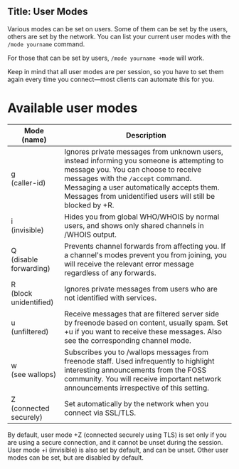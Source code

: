 Title: User Modes
---

Various modes can be set on users. Some of them can be set by the users, others
are set by the network. You can list your current user modes with the `/mode
yourname` command.

For those that can be set by users, `/mode yourname +mode` will work.

Keep in mind that all user modes are per session, so you have to set them again
every time you connect—most clients can automate this for you.


# Available user modes
| Mode (name) | Description |
| ----------- | ----------- |
| g<br>(caller-id) | Ignores private messages from unknown users, instead informing you someone is attempting to message you. You can choose to receive messages with the `/accept` command. Messaging a user automatically accepts them. Messages from unidentified users will still be blocked by +R. |
| i<br>(invisible) | Hides you from global WHO/WHOIS by normal users, and shows only shared channels in /WHOIS output. |
| Q<br>(disable forwarding) | Prevents channel forwards from affecting you. If a channel's modes prevent you from joining, you will receive the relevant error message regardless of any forwards. |
| R<br>(block unidentified) | Ignores private messages from users who are not identified with services. |
| u<br>(unfiltered) | Receive messages that are filtered server side by freenode based on content, usually spam. Set +u if you want to receive these messages. Also see the corresponding channel mode. |
| w<br>(see wallops) | Subscribes you to /wallops messages from freenode staff. Used infrequently to highlight interesting announcements from the FOSS community. You will receive important network announcements irrespective of this setting. |
| Z<br>(connected securely) | Set automatically by the network when you connect via SSL/TLS. |

By default, user mode +Z (connected securely using TLS) is set only if you are using a secure connection, and it cannot be unset during the session. User mode +i (invisible) is also set by default, and can be unset. Other user modes can be set, but are disabled by default.
